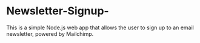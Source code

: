 # Newsletter-Signup-
This is a simple Node.js web app that allows the user to sign up to an email newsletter, powered by Mailchimp. 
